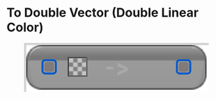 # To Double Vector (Double Linear Color)

<figure><img src="To Double Vector (Double Linear Color).png"></figure>